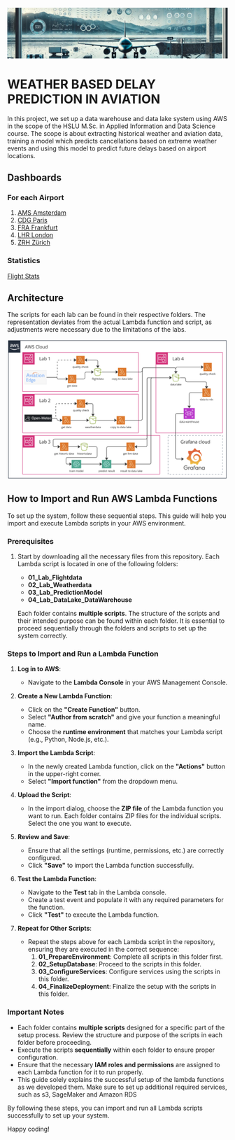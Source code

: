 ![Header](ReadmeFiles/Header.png)

# WEATHER BASED DELAY PREDICTION IN AVIATION​

In this project, we set up a data warehouse and data lake system using AWS in the scope of the HSLU M.Sc. in Applied Information and Data Science course. 
The scope is about extracting historical weather and aviation data, training a model which predicts cancellations based on extreme weather events and using this model 
to predict future delays based on airport locations.

## Dashboards
### For each Airport
1. [AMS Amsterdam](https://oliverheisel.grafana.net/public-dashboards/54b39863f0eb4728bfd2971c83a85efb)
2. [CDG Paris](https://oliverheisel.grafana.net/public-dashboards/3e02d6593eb842d7b25438a810b91791)
3. [FRA Frankfurt](https://oliverheisel.grafana.net/public-dashboards/22d72ad0730147e9a34cb91847123919)
4. [LHR London](https://oliverheisel.grafana.net/public-dashboards/026355ddb94649589cef73c6a34f1c07)
5. [ZRH Zürich](https://oliverheisel.grafana.net/public-dashboards/6014e6bbbce04360831691730bf5ee5f)

### Statistics
[Flight Stats](https://oliverheisel.grafana.net/public-dashboards/9ff89ab776034694aa3f512bd5d97d76)

## Architecture
The scripts for each lab can be found in their respective folders. The representation deviates from the actual Lambda function and script, as adjustments were necessary due to the limitations of the labs.

![Architecture Diagram](ReadmeFiles/Architecture2.png)

## How to Import and Run AWS Lambda Functions

To set up the system, follow these sequential steps. This guide will help you import and execute Lambda scripts in your AWS environment.

### Prerequisites
1. Start by downloading all the necessary files from this repository. Each Lambda script is located in one of the following folders:
   - **01_Lab_Flightdata**
   - **02_Lab_Weatherdata**
   - **03_Lab_PredictionModel**
   - **04_Lab_DataLake_DataWarehouse**

   Each folder contains **multiple scripts**. The structure of the scripts and their intended purpose can be found within each folder. It is essential to proceed sequentially through the folders and scripts to set up the system correctly.

### Steps to Import and Run a Lambda Function
1. **Log in to AWS**:
   - Navigate to the **Lambda Console** in your AWS Management Console.

2. **Create a New Lambda Function**:
   - Click on the **"Create Function"** button.
   - Select **"Author from scratch"** and give your function a meaningful name.
   - Choose the **runtime environment** that matches your Lambda script (e.g., Python, Node.js, etc.).

3. **Import the Lambda Script**:
   - In the newly created Lambda function, click on the **"Actions"** button in the upper-right corner.
   - Select **"Import function"** from the dropdown menu.

4. **Upload the Script**:
   - In the import dialog, choose the **ZIP file** of the Lambda function you want to run. Each folder contains ZIP files for the individual scripts. Select the one you want to execute.

5. **Review and Save**:
   - Ensure that all the settings (runtime, permissions, etc.) are correctly configured.
   - Click **"Save"** to import the Lambda function successfully.

6. **Test the Lambda Function**:
   - Navigate to the **Test** tab in the Lambda console.
   - Create a test event and populate it with any required parameters for the function.
   - Click **"Test"** to execute the Lambda function.

7. **Repeat for Other Scripts**:
   - Repeat the steps above for each Lambda script in the repository, ensuring they are executed in the correct sequence:
     1. **01_PrepareEnvironment**: Complete all scripts in this folder first.
     2. **02_SetupDatabase**: Proceed to the scripts in this folder.
     3. **03_ConfigureServices**: Configure services using the scripts in this folder.
     4. **04_FinalizeDeployment**: Finalize the setup with the scripts in this folder.

### Important Notes
- Each folder contains **multiple scripts** designed for a specific part of the setup process. Review the structure and purpose of the scripts in each folder before proceeding.
- Execute the scripts **sequentially** within each folder to ensure proper configuration.
- Ensure that the necessary **IAM roles and permissions** are assigned to each Lambda function for it to run properly.
- This guide solely explains the successful setup of the lambda functions as we developed them. Make sure to set up additional required services, such as s3, SageMaker and Amazon RDS

By following these steps, you can import and run all Lambda scripts successfully to set up your system.

Happy coding!
